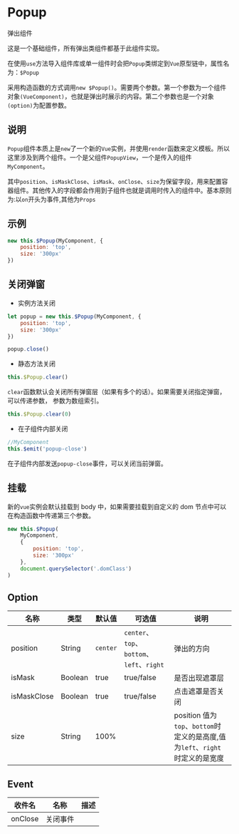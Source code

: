 # Popup

弹出组件

这是一个基础组件，所有弹出类组件都基于此组件实现。

在使用`use`方法导入组件库或单一组件时会把`Popup`类绑定到`Vue`原型链中，属性名为：`$Popup`

采用构造函数的方式调用`new $Popup()`。需要两个参数。第一个参数为一个组件对象`(VueComponent)`，也就是弹出时展示的内容。第二个参数也是一个对象`(option)`为配置参数。

## 说明

`Popup`组件本质上是`new`了一个新的`Vue`实例，并使用`render`函数来定义模板。所以这里涉及到两个组件。一个是父组件`PopupView`，一个是传入的组件`MyComponent`。

其中`position`、`isMaskClose`、`isMask`、`onClose`、`size`为保留字段，用来配置容器组件。其他传入的字段都会作用到子组件也就是调用时传入的组件中。基本原则为:以`on`开头为事件,其他为`Props`

## 示例

```javascript
new this.$Popup(MyComponent, {
	position: 'top',
	size: '300px'
})
```

## 关闭弹窗

- 实例方法关闭

```javascript
let popup = new this.$Popup(MyComponent, {
	position: 'top',
	size: '300px'
})

popup.close()
```

- 静态方法关闭

```javascript
this.$Popup.clear()
```

`clear`函数默认会关闭所有弹窗层（如果有多个的话）。如果需要关闭指定弹窗，可以传递参数，
参数为数组索引。

```javascript
this.$Popup.clear(0)
```

- 在子组件内部关闭

```javascript
//MyComponent
this.$emit('popup-close')
```

在子组件内部发送`popup-close`事件，可以关闭当前弹窗。

## 挂载

新的`vue`实例会默认挂载到 body 中，如果需要挂载到自定义的 dom 节点中可以在构造函数中传递第三个参数。

```javascript
new this.$Popup(
	MyComponent,
	{
		position: 'top',
		size: '300px'
	},
	document.querySelector('.domClass')
)
```

## Option

| 名称        | 类型    | 默认值   | 可选值                                     | 说明                                                                         |
| ----------- | ------- | -------- | ------------------------------------------ | ---------------------------------------------------------------------------- |
| position    | String  | `center` | `center`、`top`、`bottom`、`left`、`right` | 弹出的方向                                                                   |
| isMask      | Boolean | true     | true/false                                 | 是否出现遮罩层                                                               |
| isMaskClose | Boolean | true     | true/false                                 | 点击遮罩是否关闭                                                             |
| size        | String  | 100%     |                                            | position 值为`top`、`bottom`时定义的是高度,值为`left`、`right`时定义的是宽度 |

## Event

| 收件名  | 名称     | 描述 |
| ------- | -------- | ---- |
| onClose | 关闭事件 |      |
